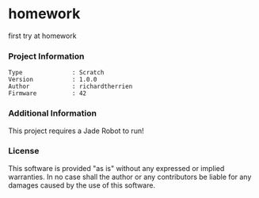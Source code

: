 homework
================

first try at homework

### Project Information
```
Type              : Scratch
Version           : 1.0.0
Author            : richardtherrien
Firmware          : 42
```

### Additional Information
This project requires a Jade Robot to run!

### License
This software is provided "as is" without any expressed or implied warranties.  In no case shall the author or any contributors be liable for any damages caused by the use of this software.

